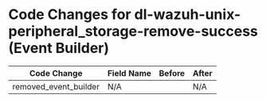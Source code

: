# Code Changes for dl-wazuh-unix-peripheral_storage-remove-success (Event Builder)

| Code Change | Field Name | Before | After |
|-------------|------------|--------|-------|
| removed_event_builder | N/A |  | N/A |